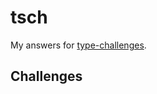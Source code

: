 # tsch

My answers for [type-challenges](https://github.com/type-challenges/type-challenges).

## Challenges
